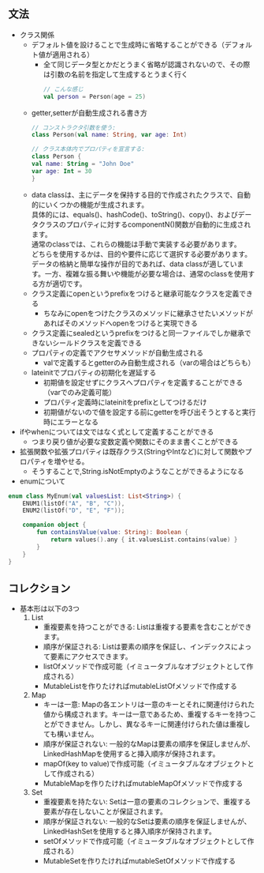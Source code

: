 ## 文法
* クラス関係
  * デフォルト値を設けることで生成時に省略することができる（デフォルト値が適用される）
    * 全て同じデータ型とかだとうまく省略が認識されないので、その際は引数の名前を指定して生成するとうまく行く
        ```kotlin
        // こんな感じ
        val person = Person(age = 25)
        ```
  * getter,setterが自動生成される書き方
    ```kotlin
    // コンストラクタ引数を使う:
    class Person(val name: String, var age: Int)
    
    // クラス本体内でプロパティを宣言する:
    class Person {
    val name: String = "John Doe"
    var age: Int = 30
    }
    ```
  * data classは、主にデータを保持する目的で作成されたクラスで、自動的にいくつかの機能が生成されます。<br>
  具体的には、equals()、hashCode()、toString()、copy()、およびデータクラスのプロパティに対するcomponentN()関数が自動的に生成されます。
  <br>通常のclassでは、これらの機能は手動で実装する必要があります。
  <br>どちらを使用するかは、目的や要件に応じて選択する必要があります。データの格納と簡単な操作が目的であれば、data classが適しています。一方、複雑な振る舞いや機能が必要な場合は、通常のclassを使用する方が適切です。
  * クラス定義にopenというprefixをつけると継承可能なクラスを定義できる
    * ちなみにopenをつけたクラスのメソッドに継承させたいメソッドがあればそのメソッドへopenをつけると実現できる
  * クラス定義にsealedというprefixをつけると同一ファイルでしか継承できないシールドクラスを定義できる
  * プロパティの定義でアクセサメソッドが自動生成される
    * valで定義するとgetterのみ自動生成される（varの場合はどちらも）
  * lateinitでプロパティの初期化を遅延する
    * 初期値を設定せずにクラスへプロパティを定義することができる（varでのみ定義可能）
    * プロパティ定義時にlateinitをprefixとしてつけるだけ
    * 初期値がないので値を設定する前にgetterを呼び出そうとすると実行時にエラーとなる
* ifやwhenについては文ではなく式として定義することができる
  * つまり戻り値が必要な変数定義や関数にそのまま書くことができる
* 拡張関数や拡張プロパティは既存クラス(StringやIntなど)に対して関数やプロパティを増やせる。
  * そうすることで,String.isNotEmptyのようなことができるようになる
* enumについて
```kotlin
enum class MyEnum(val valuesList: List<String>) {
    ENUM1(listOf("A", "B", "C")),
    ENUM2(listOf("D", "E", "F"));

    companion object {
        fun containsValue(value: String): Boolean {
            return values().any { it.valuesList.contains(value) }
        }
    }
}
```
## コレクション
* 基本形は以下の3つ
  1. List
     * 重複要素を持つことができる: Listは重複する要素を含むことができます。 
     * 順序が保証される: Listは要素の順序を保証し、インデックスによって要素にアクセスできます。 
     * listOfメソッドで作成可能（イミュータブルなオブジェクトとして作成される）
     * MutableListを作りたければmutableListOfメソッドで作成する
  2. Map
      * キーは一意: Mapの各エントリは一意のキーとそれに関連付けられた値から構成されます。キーは一意であるため、重複するキーを持つことができません。しかし、異なるキーに関連付けられた値は重複しても構いません。
      * 順序が保証されない: 一般的なMapは要素の順序を保証しませんが、LinkedHashMapを使用すると挿入順序が保持されます。
      * mapOf(key to value)で作成可能（イミュータブルなオブジェクトとして作成される）
      * MutableMapを作りたければmutableMapOfメソッドで作成する
  3. Set
      * 重複要素を持たない: Setは一意の要素のコレクションで、重複する要素が存在しないことが保証されます。
      * 順序が保証されない: 一般的なSetは要素の順序を保証しませんが、LinkedHashSetを使用すると挿入順序が保持されます。
      * setOfメソッドで作成可能（イミュータブルなオブジェクトとして作成される）
      * MutableSetを作りたければmutableSetOfメソッドで作成する